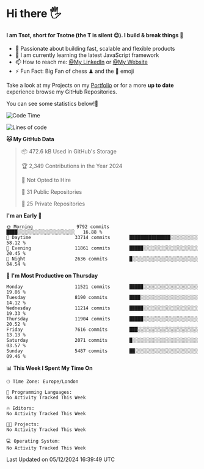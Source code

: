 # Hi there :raised_hand_with_fingers_splayed:
#### I am Tsot, short for Tsotne (the T is silent :wink:). I build & break things :space_invader:
- :telescope: Passionate about building fast, scalable and flexible products
- :seedling: I am currently learning the latest JavaScript framework 
- :mailbox: How to reach me: [@My LinkedIn](https://www.linkedin.com/in/tsotne-gvadzabia/) or [@My Website](https://tsotne.co.uk/contact)
- :zap: Fun Fact: Big Fan of chess ♟ and the 👾 emoji

Take a look at my Projects on my [Portfolio](https://tsotne.co.uk/) or for a more **up to date** experience browse my GitHub Repositories.

You can see some statistics below!:space_invader:
<!--START_SECTION:waka-->
![Code Time](http://img.shields.io/badge/Code%20Time-761%20hrs%202%20mins-blue)

![Lines of code](https://img.shields.io/badge/From%20Hello%20World%20I%27ve%20Written-20.7%20million%20lines%20of%20code-blue)

**🐱 My GitHub Data** 

> 📦 472.6 kB Used in GitHub's Storage 
 > 
> 🏆 2,349 Contributions in the Year 2024
 > 
> 🚫 Not Opted to Hire
 > 
> 📜 31 Public Repositories 
 > 
> 🔑 25 Private Repositories 
 > 
**I'm an Early 🐤** 

```text
🌞 Morning                9792 commits        ████░░░░░░░░░░░░░░░░░░░░░   16.88 % 
🌆 Daytime                33714 commits       ███████████████░░░░░░░░░░   58.12 % 
🌃 Evening                11861 commits       █████░░░░░░░░░░░░░░░░░░░░   20.45 % 
🌙 Night                  2636 commits        █░░░░░░░░░░░░░░░░░░░░░░░░   04.54 % 
```
📅 **I'm Most Productive on Thursday** 

```text
Monday                   11521 commits       █████░░░░░░░░░░░░░░░░░░░░   19.86 % 
Tuesday                  8190 commits        ████░░░░░░░░░░░░░░░░░░░░░   14.12 % 
Wednesday                11214 commits       █████░░░░░░░░░░░░░░░░░░░░   19.33 % 
Thursday                 11904 commits       █████░░░░░░░░░░░░░░░░░░░░   20.52 % 
Friday                   7616 commits        ███░░░░░░░░░░░░░░░░░░░░░░   13.13 % 
Saturday                 2071 commits        █░░░░░░░░░░░░░░░░░░░░░░░░   03.57 % 
Sunday                   5487 commits        ██░░░░░░░░░░░░░░░░░░░░░░░   09.46 % 
```


📊 **This Week I Spent My Time On** 

```text
🕑︎ Time Zone: Europe/London

💬 Programming Languages: 
No Activity Tracked This Week

🔥 Editors: 
No Activity Tracked This Week

🐱‍💻 Projects: 
No Activity Tracked This Week

💻 Operating System: 
No Activity Tracked This Week
```


 Last Updated on 05/12/2024 16:39:49 UTC
<!--END_SECTION:waka-->
